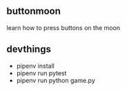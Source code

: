 ## buttonmoon
learn how to press buttons on the moon

## devthings
- pipenv install
- pipenv run pytest
- pipenv run python game.py
